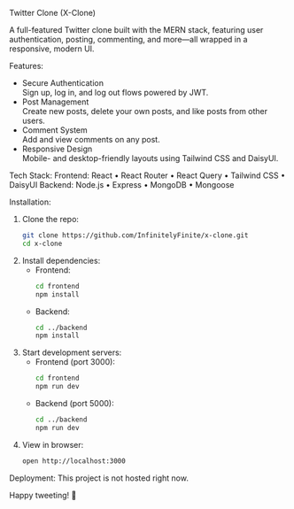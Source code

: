 Twitter Clone (X-Clone)

A full-featured Twitter clone built with the MERN stack, featuring user authentication, posting, commenting, and more—all wrapped in a responsive, modern UI.

Features:
- Secure Authentication  
  Sign up, log in, and log out flows powered by JWT.
- Post Management  
  Create new posts, delete your own posts, and like posts from other users.
- Comment System  
  Add and view comments on any post.
- Responsive Design  
  Mobile- and desktop-friendly layouts using Tailwind CSS and DaisyUI.

Tech Stack:
Frontend:
  React • React Router • React Query • Tailwind CSS • DaisyUI
Backend:
  Node.js • Express • MongoDB • Mongoose

Installation:
1. Clone the repo:
   ```bash
   git clone https://github.com/InfinitelyFinite/x-clone.git
   cd x-clone
   ```
2. Install dependencies:
   - Frontend:
     ```bash
     cd frontend
     npm install
     ```
   - Backend:
     ```bash
     cd ../backend
     npm install
     ```
3. Start development servers:
   - Frontend (port 3000):
     ```bash
     cd frontend
     npm run dev
     ```
   - Backend (port 5000):
     ```bash
     cd ../backend
     npm run dev
     ```
4. View in browser:
   ```bash
   open http://localhost:3000
   ```

Deployment:
This project is not hosted right now.

Happy tweeting! 🚀
